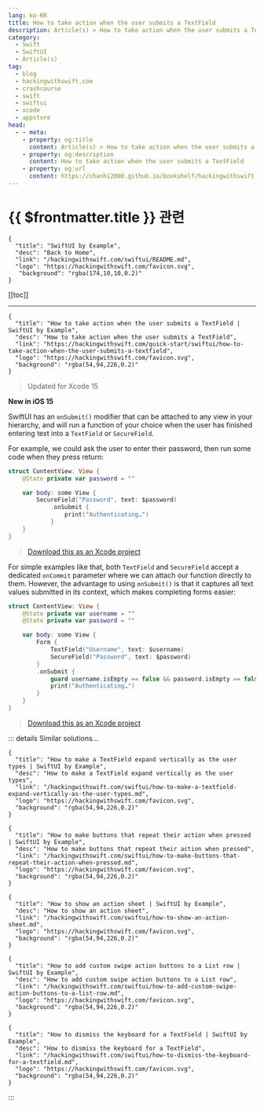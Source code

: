 ```yaml
---
lang: ko-KR
title: How to take action when the user submits a TextField
description: Article(s) > How to take action when the user submits a TextField
category:
  - Swift
  - SwiftUI
  - Article(s)
tag: 
  - blog
  - hackingwithswift.com
  - crashcourse
  - swift
  - swiftui
  - xcode
  - appstore
head:
  - - meta:
    - property: og:title
      content: Article(s) > How to take action when the user submits a TextField
    - property: og:description
      content: How to take action when the user submits a TextField
    - property: og:url
      content: https://chanhi2000.github.io/bookshelf/hackingwithswift.com/swiftui/how-to-take-action-when-the-user-submits-a-textfield.html
---
```


# {{ $frontmatter.title }} 관련

```component VPCard
{
  "title": "SwiftUI by Example",
  "desc": "Back to Home",
  "link": "/hackingwithswift.com/swiftui/README.md",
  "logo": "https://hackingwithswift.com/favicon.svg",
   "background": "rgba(174,10,10,0.2)"
}
```

[[toc]]

---

```component VPCard
{
  "title": "How to take action when the user submits a TextField | SwiftUI by Example",
  "desc": "How to take action when the user submits a TextField",
  "link": "https://hackingwithswift.com/quick-start/swiftui/how-to-take-action-when-the-user-submits-a-textfield",
  "logo": "https://hackingwithswift.com/favicon.svg",
  "background": "rgba(54,94,226,0.2)"
}
```

> Updated for Xcode 15

**New in iOS 15**

SwiftUI has an `onSubmit()` modifier that can be attached to any view in your hierarchy, and will run a function of your choice when the user has finished entering text into a `TextField` or `SecureField`.

For example, we could ask the user to enter their password, then run some code when they press return:

```swift
struct ContentView: View {
    @State private var password = ""

    var body: some View {
        SecureField("Password", text: $password)
            .onSubmit {
                print("Authenticating…")
            }
    }
}
```

> [<FontIcon icon="fas fa-file-zipper"/>Download this as an Xcode project](https://hackingwithswift.com/files/projects/swiftui/how-to-take-action-when-the-user-submits-a-textfield-1.zip)

<VidStack src="https://hackingwithswift.com/img/books/quick-start/swiftui/how-to-take-action-when-the-user-submits-a-textfield-1~dark.mp4" />

For simple examples like that, both `TextField` and `SecureField` accept a dedicated `onCommit` parameter where we can attach our function directly to them. However, the advantage to using `onSubmit()` is that it captures all text values submitted in its context, which makes completing forms easier:

```swift
struct ContentView: View {
    @State private var username = ""
    @State private var password = ""

    var body: some View {
        Form {
            TextField("Username", text: $username)
            SecureField("Password", text: $password)
        }
        .onSubmit {
            guard username.isEmpty == false && password.isEmpty == false else { return }
            print("Authenticating…")
        }
    }
}
```

> [<FontIcon icon="fas fa-file-zipper"/>Download this as an Xcode project](https://hackingwithswift.com/files/projects/swiftui/how-to-take-action-when-the-user-submits-a-textfield-2.zip)

<VidStack src="https://hackingwithswift.com/img/books/quick-start/swiftui/how-to-take-action-when-the-user-submits-a-textfield-2~dark.mp4" />

::: details Similar solutions…

```component VPCard
{
  "title": "How to make a TextField expand vertically as the user types | SwiftUI by Example",
  "desc": "How to make a TextField expand vertically as the user types",
  "link": "/hackingwithswift.com/swiftui/how-to-make-a-textfield-expand-vertically-as-the-user-types.md",
  "logo": "https://hackingwithswift.com/favicon.svg",
  "background": "rgba(54,94,226,0.2)"
}
```

```component VPCard
{
  "title": "How to make buttons that repeat their action when pressed | SwiftUI by Example",
  "desc": "How to make buttons that repeat their action when pressed",
  "link": "/hackingwithswift.com/swiftui/how-to-make-buttons-that-repeat-their-action-when-pressed.md",
  "logo": "https://hackingwithswift.com/favicon.svg",
  "background": "rgba(54,94,226,0.2)"
}
```

```component VPCard
{
  "title": "How to show an action sheet | SwiftUI by Example",
  "desc": "How to show an action sheet",
  "link": "/hackingwithswift.com/swiftui/how-to-show-an-action-sheet.md",
  "logo": "https://hackingwithswift.com/favicon.svg",
  "background": "rgba(54,94,226,0.2)"
}
```

```component VPCard
{
  "title": "How to add custom swipe action buttons to a List row | SwiftUI by Example",
  "desc": "How to add custom swipe action buttons to a List row",
  "link": "/hackingwithswift.com/swiftui/how-to-add-custom-swipe-action-buttons-to-a-list-row.md",
  "logo": "https://hackingwithswift.com/favicon.svg",
  "background": "rgba(54,94,226,0.2)"
}
```

```component VPCard
{
  "title": "How to dismiss the keyboard for a TextField | SwiftUI by Example",
  "desc": "How to dismiss the keyboard for a TextField",
  "link": "/hackingwithswift.com/swiftui/how-to-dismiss-the-keyboard-for-a-textfield.md",
  "logo": "https://hackingwithswift.com/favicon.svg",
  "background": "rgba(54,94,226,0.2)"
}
```

:::

